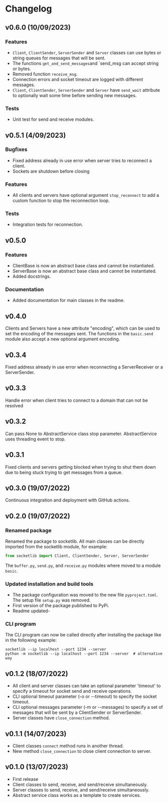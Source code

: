 # Changelog

## v0.6.0 (10/09/2023)

### Features
- `Client`, `ClientSender`, `ServerSender` and `Server` classes can use bytes or string queues for messages
that will be sent.
- The functions `get_and_send_messages`and `send_msg can accept string or bytes.
- Removed function `receive_msg`.
- Connection errors and socket timeout are logged with different messages.
- `Client`, `ClientSender`, `ServerSender` and `Server` have `send_wait` attribute to optionally wait some time
before sending new messages.

### Tests
- Unit test for send and receive modules.

## v0.5.1 (4/09/2023)

### Bugfixes
- Fixed address already in use error when server tries to reconnect a client.
- Sockets are shutdown before closing

### Features
- All clients and servers have optional argument `stop_reconnect` to add
a custom function to stop the reconnection loop.

### Tests
- Integration tests for reconnection.

## v0.5.0

### Features
- ClientBase is now an abstract base class and cannot be instantiated.
- ServerBase is now an abstract base class and cannot be instantiated.
- Added docstrings.

### Documentation
- Added documentation for main classes in the readme.

## v0.4.0

Clients and Servers have a new attribute "encoding", which can be used to
set the encoding of the messages sent. The functions in the `basic.send` module
also accept a new optional argument encoding.

## v0.3.4
Fixed address already in use error when reconnecting a ServerReceiver or a ServerSender.

## v0.3.3
Handle error when client tries to connect to a domain that can not be resolved

## v0.3.2
Can pass None to AbstractService class stop parameter. AbstractService
uses threading event to stop.

## v0.3.1

Fixed clients and servers getting blocked when trying to shut them down due
to being stuck trying to get messages from a queue.

## v0.3.0 (19/07/2022)

Continuous integration and deployment with GitHub actions.

## v0.2.0 (19/07/2022)

### Renamed package
Renamed the package to socketlib. All main classes can be directly imported from
the socketlib module, for example:

```python
from socketlib import Client, ClientSender, Server, ServerSender
```

The `buffer.py`, `send.py`, and `receive.py` modules where moved to a
module `basic`.

### Updated installation and build tools

- The package configuration was moved to the new file `pyproject.toml`. The setup file
`setup.py` was removed.
- First version of the package published to PyPi.
- Readme updated-

### CLI program

The CLI program can now be called directly after installing the package like in 
the following example:

```shell
socketlib --ip localhost --port 1234 --server
python -m socketlib --ip localhost --port 1234 --server  # alternative way
```

## v0.1.2 (18/07/2022)
- All client and server classes can take an optional parameter 'timeout' to specify a timeout for
socket send and receive operations.
- CLI optional timeout parameter (-o or --timeout) to specify the socket timeout.
- CLI optional messages parameter (-m or --messages) to specify a set of messages
that will be sent by a ClientSender or ServerSender.
- Server classes have `close_connection` method.

## v0.1.1 (14/07/2023)
- Client classes `connect` method runs in another thread.
- New method `close_connection` to close client connection to server.

## v0.1.0 (13/07/2023)

- First release
- Client classes to send, receive, and send/receive simultaneously.
- Server classes to send, receive, and send/receive simultaneously.
- Abstract service class works as a template to create services.